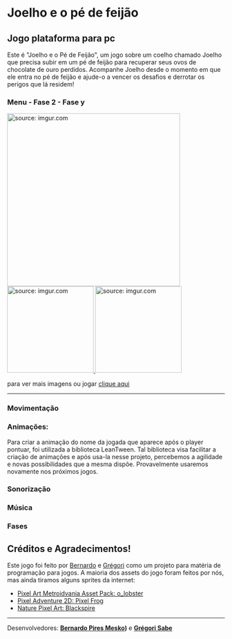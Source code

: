 # Joelho e o pé de feijão

## <strong> Jogo plataforma para pc </strong>

Este é "Joelho e o Pé de Feijão", um jogo sobre um coelho chamado Joelho que precisa subir em um pé de feijão para recuperar seus ovos de chocolate de ouro perdidos. Acompanhe Joelho desde o momento em que ele entra no pé de feijão e ajude-o a vencer os desafios e derrotar os perigos que lá residem!

### Menu - Fase 2 - Fase y

<a href="https://gb-dev.itch.io/joelho">
                                        <img height="400" src="https://imgur.com/qGAtPbU.png" title="source: imgur.com" />
                                        <img height="200" src="https://imgur.com/Ymt7P06.png" title="source: imgur.com" />
                                        <img height="200" src="https://imgur.com/NmhB4QQ.png" title="source: imgur.com" />                                  
</a>

para ver mais imagens ou jogar [clique aqui](https://gb-dev.itch.io/joelho)

---

### Movimentação

### Animações:

Para criar a animação do nome da jogada que aparece após o player pontuar, foi utilizada a biblioteca LeanTween. Tal biblioteca visa facilitar a criação de animações e após usa-la nesse projeto, percebemos a agilidade e novas possibilidades que a mesma dispõe. Provavelmente usaremos novamente nos próximos jogos.

### Sonorização

### Música

### Fases

## Créditos e Agradecimentos!

Este jogo foi feito por [Bernardo](https://github.com/Bemesko) e [Grégori](https://github.com/Greg-art) como um projeto para matéria de programação para jogos. A maioria dos assets do jogo foram feitos por nós, mas ainda tiramos alguns sprites da internet:

- [Pixel Art Metroidvania Asset Pack: o_lobster](https://o-lobster.itch.io/platformmetroidvania-pixel-art-asset-pack)
- [Pixel Adventure 2D: Pixel Frog](https://assetstore.unity.com/packages/2d/characters/pixel-adventure-1-155360)
- [Nature Pixel Art: Blackspire](https://assetstore.unity.com/packages/2d/environments/nature-pixel-art-base-assets-free-151370)

---

Desenvolvedores:
<strong>[Bernardo Pires Mesko](https://github.com/Bemesko))</strong>
e
<strong>[Grégori Sabe](https://github.com/Greg-art)</strong>
